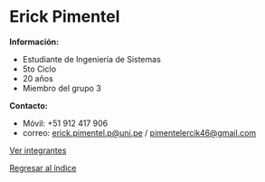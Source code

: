 # Erick Pimentel

**Información:**

  * Estudiante de Ingeniería de Sistemas 
  * 5to Ciclo
  * 20 años
  * Miembro del grupo 3


**Contacto:**
  * Móvil: +51 912 417 906
  * correo: erick.pimentel.p@uni.pe / pimentelercik46@gmail.com



[Ver integrantes](../integrantes.md)

[Regresar al índice](../../README.md)
